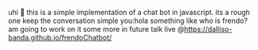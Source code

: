 uhi 👋 this is a simple implementation of
a chat bot in javascript.
its a rough one keep the conversation simple
you:hola
something like who is frendo? 
am going to work on it some more in future 
talk live @https://dalliso-banda.github.io/frendoChatbot/
